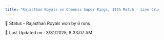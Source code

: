 ```yaml
---
title: "Rajasthan Royals vs Chennai Super Kings, 11th Match - Live Cricket Score"
--- 
```


📑 Status - Rajasthan Royals won by 6 runs

📝 Last Updated on : 3/31/2025, 8:33:07 AM  

